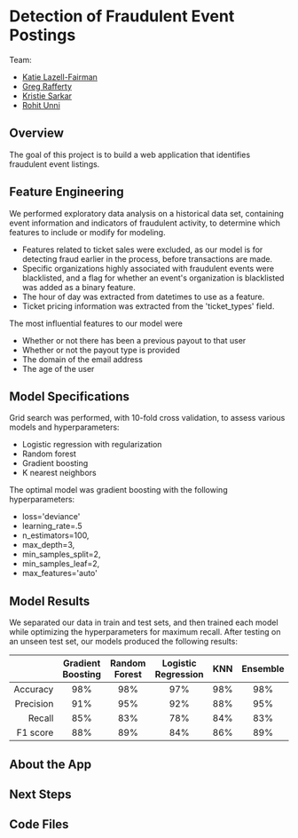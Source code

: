 # Detection of Fraudulent Event Postings
Team:
- [Katie Lazell-Fairman](https://github.com/lazell)
- [Greg Rafferty](https://github.com/raffg)
- [Kristie Sarkar](https://github.com/ks2282)
- [Rohit Unni](https://github.com/rohitunni)

## Overview
The goal of this project is to build a web application that identifies fraudulent event listings.

## Feature Engineering
We performed exploratory data analysis on a historical data set, containing event information and indicators of fraudulent activity, to determine which features to include or modify for modeling.

- Features related to ticket sales were excluded, as our model is for detecting fraud earlier in the process, before transactions are made.
- Specific organizations highly associated with fraudulent events were blacklisted,
and a flag for whether an event's organization is blacklisted was added as a binary feature.
- The hour of day was extracted from datetimes to use as a feature.
- Ticket pricing information was extracted from the 'ticket_types' field.

The most influential features to our model were
- Whether or not there has been a previous payout to that user
- Whether or not the payout type is provided
- The domain of the email address
- The age of the user

## Model Specifications
Grid search was performed, with 10-fold cross validation, to assess various models and hyperparameters:
- Logistic regression with regularization
- Random forest
- Gradient boosting
- K nearest neighbors

The optimal model was gradient boosting with the following hyperparameters:
- loss='deviance'
- learning_rate=.5
- n_estimators=100,
- max_depth=3,
- min_samples_split=2,
- min_samples_leaf=2,
- max_features='auto'

## Model Results
We separated our data in train and test sets, and then trained each model while optimizing the hyperparameters for maximum recall. After testing on an unseen test set, our models produced the following results:

|   |Gradient Boosting|Random Forest|Logistic Regression|KNN|Ensemble|
|---:|:--------------:|:-----------:|:-----------------:|:--:|:-----:|
|Accuracy|98%|98%|97%|98%|98%|
|Precision|91%|95%|92%|88%|95%|
|Recall|85%|83%|78%|84%|83%|
|F1 score|88%|89%|84%|86%|89%|

## About the App

## Next Steps

## Code Files
